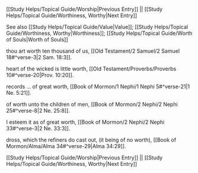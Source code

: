 [[Study Helps/Topical Guide/Worship|Previous Entry]]  ||  [[Study Helps/Topical Guide/Worthiness, Worthy|Next Entry]]

 See also [[Study Helps/Topical Guide/Value|Value]]; [[Study Helps/Topical Guide/Worthiness, Worthy|Worthiness]]; [[Study Helps/Topical Guide/Worth of Souls|Worth of Souls]]

 thou art worth ten thousand of us, [[Old Testament/2 Samuel/2 Samuel 18#^verse-3|2 Sam. 18:3]].

 heart of the wicked is little worth, [[Old Testament/Proverbs/Proverbs 10#^verse-20|Prov. 10:20]].

 records ... of great worth, [[Book of Mormon/1 Nephi/1 Nephi 5#^verse-21|1 Ne. 5:21]].

 of worth unto the children of men, [[Book of Mormon/2 Nephi/2 Nephi 25#^verse-8|2 Ne. 25:8]].

 I esteem it as of great worth, [[Book of Mormon/2 Nephi/2 Nephi 33#^verse-3|2 Ne. 33:3]].

 dross, which the refiners do cast out, (it being of no worth), [[Book of Mormon/Alma/Alma 34#^verse-29|Alma 34:29]].

[[Study Helps/Topical Guide/Worship|Previous Entry]]  ||  [[Study Helps/Topical Guide/Worthiness, Worthy|Next Entry]]
